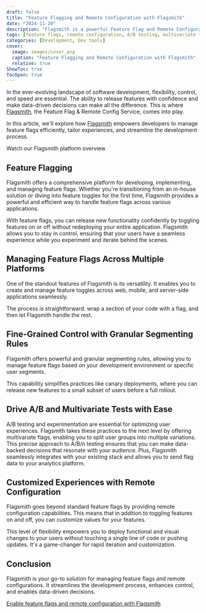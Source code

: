 ```yaml
---
draft: false
title: "Feature Flagging and Remote Configuration with Flagsmith"
date: "2024-11-20"
description: "Flagsmith is a powerful Feature Flag and Remote Configuration service that allows developers to manage feature flags efficiently, customize user experiences, and streamline development across multiple platforms. It offers fine-grained control, supports A/B and multivariate testing, and enables remote configuration for rapid iteration without code changes."
tags: [feature flags, remote configuration, A/B testing, multivariate testing, feature toggles, software development, Flagsmith, web development, mobile development, server-side development, experimentation, canary deployments, customization]
categories: [Development, Dev tools]
cover:
  image: images/cover.png
  caption: "Feature Flagging and Remote Configuration with Flagsmith"
  relative: true
ShowToc: true
TocOpen: true
---
```



In the ever\-evolving landscape of software development, flexibility, control, and speed are essential. The ability to release features with confidence and make data\-driven decisions can make all the difference. This is where [Flagsmith](https://octabyte.io/development/dev-tools/flagsmith), the Feature Flag \& Remote Config Service, comes into play. 

In this article, we'll explore how [Flagsmith](https://www.flagsmith.com/?ref=blog.octabyte.io) empowers developers to manage feature flags efficiently, tailor experiences, and streamline the development process.



Watch our Flagsmith platform overview



## Feature Flagging

Flagsmith offers a comprehensive platform for developing, implementing, and managing feature flags. Whether you're transitioning from an in\-house solution or diving into feature toggles for the first time, Flagsmith provides a powerful and efficient way to handle feature flags across various applications.

With feature flags, you can release new functionality confidently by toggling features on or off without redeploying your entire application. Flagsmith allows you to stay in control, ensuring that your users have a seamless experience while you experiment and iterate behind the scenes.

## Managing Feature Flags Across Multiple Platforms

One of the standout features of Flagsmith is its versatility. It enables you to create and manage feature toggles across web, mobile, and server\-side applications seamlessly. 

The process is straightforward: wrap a section of your code with a flag, and then let Flagsmith handle the rest.

## Fine\-Grained Control with Granular Segmenting Rules

Flagsmith offers powerful and granular segmenting rules, allowing you to manage feature flags based on your development environment or specific user segments. 

This capability simplifies practices like canary deployments, where you can release new features to a small subset of users before a full rollout.

## Drive A/B and Multivariate Tests with Ease

A/B testing and experimentation are essential for optimizing user experiences. Flagsmith takes these practices to the next level by offering multivariate flags, enabling you to split user groups into multiple variations. This precise approach to A/B/n testing ensures that you can make data\-backed decisions that resonate with your audience. Plus, Flagsmith seamlessly integrates with your existing stack and allows you to send flag data to your analytics platform.

## Customized Experiences with Remote Configuration

Flagsmith goes beyond standard feature flags by providing remote configuration capabilities. This means that in addition to toggling features on and off, you can customize values for your features. 

This level of flexibility empowers you to deploy functional and visual changes to your users without touching a single line of code or pushing updates. It's a game\-changer for rapid iteration and customization.

## Conclusion

Flagsmith is your go\-to solution for managing feature flags and remote configurations. It streamlines the development process, enhances control, and enables data\-driven decisions. 

[Enable feature flags and remote configuration with Flagsmith](https://octabyte.io/development/dev-tools/flagsmith)



